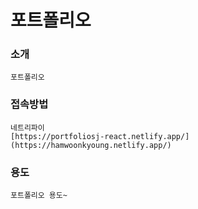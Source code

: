 # 포트폴리오

### 소개

```
포트폴리오
```

### 접속방법

```
네트리파이
[https://portfoliosj-react.netlify.app/](https://hamwoonkyoung.netlify.app/)
```

### 용도

```
포트폴리오 용도~
```
